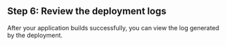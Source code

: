 <!-- usedin: [ _node/deployment/getting-started-v1.md] -->



## Step 6: Review the deployment logs

After your application builds successfully, you can view the log generated by the deployment.

